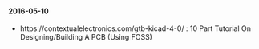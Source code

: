 <h4>2016-05-10</h4>
<ul>
<li>https://contextualelectronics.com/gtb-kicad-4-0/ :  10 Part Tutorial On Designing/Building A PCB (Using FOSS)</li>
</ul>
<h4>


